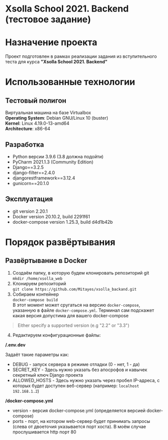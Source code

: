 # Xsolla School 2021. Backend (тестовое задание)
  
# Назначение проекта
Проект подготовлен в рамках реализации задания из вступительного теста для курса **"Xsolla School 2021. Backend"**
  
# Использованные технологии
## Тестовый полигон  
Виртуальная машина на базе Virtualbox  
**Operating System**: Debian GNU/Linux 10 (buster)  
**Kernel**: Linux 4.19.0-13-amd64  
**Architecture**: x86-64  
  
## Разработка  
- Python версии 3.9.6 (3.8 должна подойти)
- PyCharm 2021.1.3 (Community Edition)
- Django==3.2.5
- django-filter==2.4.0
- djangorestframework==3.12.4
- gunicorn==20.1.0

## Эксплуатация
- git version 2.20.1
- Docker version 20.10.2, build 2291f61
- docker-compose version 1.25.3, build d4d1b42b

# Порядок развёртывания
## Развёртывание в Docker
1. Создаём папку, в которую будем клонировать репозиторий git  
`mkdir /home/xsolla_web`
2. Клонируем репозиторий  
`git clone https://github.com/Mitayes/xsolla_backand.git`
3. Собираем контейнер  
`docker-compose build`  
В этот момент может сругаться на версию `docker-compose`, указанную в файле `docker-compose.yml`. Терминал сам подскажет какая версия допустима для вашего docker-compose
>Either specify a supported version (e.g "2.2" or "3.3")
4. Редактируем конфигурационные файлы:  

**/.env.dev**  
  
Задаёт такие параметры как:
  - DEBUG - запуск сервера в режиме отладки (0 - нет, 1 - да)
  - SECRET_KEY - Здесь нужно указать без апосрофов и кавычек секретный ключ Django проекта
  - ALLOWED_HOSTS - Здесь нужно указать через пробел IP-адреса, с которых будет доступен веб-сервер (например: `localhost 192.168.1.2`)  
  
**/docker-compose.yml**  
  - version - версия docker-compose.yml (определяется версией docker-compose)
  - ports - порт, на котором web-сервер будет принимать запросы (слева от двоеточия указывается порт хоста). В моём случае прослушивается http порт 80
